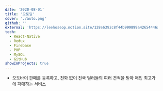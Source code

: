 ```yaml
---
date: '2020-08-01'
title: '오토딜'
cover: './auto.png'
github: ''
external: 'https://leehoseop.notion.site/128e6392c8f44b999899a42654446a77'
tech:
  - React-Native
  - Redux
  - Firebase
  - PHP
  - MySQL
  - GitHub
showInProjects: true
---
```


- 오토바이 판매를 등록하고, 전화 없이 전국 딜러들의 여러 견적을 받아 매입 최고가에 파매하는 서비스
